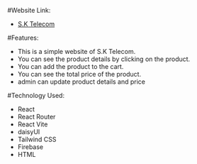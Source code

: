 
#Website Link: 
- [S.K Telecom](https://assignment-10-21546.web.app/)


#Features:
- This is a simple website of S.K Telecom.
- You can see the product details by clicking on the product.
- You can add the product to the cart.
- You can see the total price of the product.
- admin can update product details and price

#Technology Used:
- React
- React Router
- React Vite
- daisyUI
- Tailwind CSS
- Firebase
- HTML



